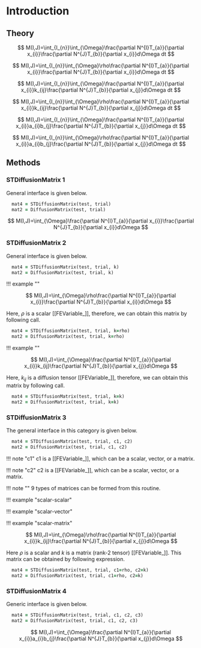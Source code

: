 # Introduction

## Theory

$$
M(I,J)=\int_{I_{n}}\int_{\Omega}\frac{\partial N^{I}T_{a}}{\partial x_{i}}\frac{\partial N^{J}T_{b}}{\partial x_{i}}d\Omega dt
$$

$$
M(I,J)=\int_{I_{n}}\int_{\Omega}\rho\frac{\partial N^{I}T_{a}}{\partial x_{i}}\frac{\partial N^{J}T_{b}}{\partial x_{i}}d\Omega dt
$$

$$
M(I,J)=\int_{I_{n}}\int_{\Omega}\frac{\partial N^{I}T_{a}}{\partial x_{i}}k_{ij}\frac{\partial N^{J}T_{b}}{\partial x_{j}}d\Omega dt
$$

$$
M(I,J)=\int_{I_{n}}\int_{\Omega}\rho\frac{\partial N^{I}T_{a}}{\partial x_{i}}k_{ij}\frac{\partial N^{J}T_{b}}{\partial x_{j}}d\Omega dt
$$

$$
M(I,J)=\int_{I_{n}}\int_{\Omega}\frac{\partial N^{I}T_{a}}{\partial x_{i}}a_{i}b_{j}\frac{\partial N^{J}T_{b}}{\partial x_{j}}d\Omega dt
$$

$$
M(I,J)=\int_{I_{n}}\int_{\Omega}\rho\frac{\partial N^{I}T_{a}}{\partial x_{i}}a_{i}b_{j}\frac{\partial N^{J}T_{b}}{\partial x_{j}}d\Omega dt
$$

## Methods

### STDiffusionMatrix 1

General interface is given below.

```fortran
  mat4 = STDiffusionMatrix(test, trial)
  mat2 = DiffusionMatrix(test, trial)
```

$$
M(I,J)=\int_{\Omega}\frac{\partial N^{I}T_{a}}{\partial x_{i}}\frac{\partial N^{J}T_{b}}{\partial x_{i}}d\Omega
$$

### STDiffusionMatrix 2

General interface is given below.

```fortran
  mat4 = STDiffusionMatrix(test, trial, k)
  mat2 = DiffusionMatrix(test, trial, k)
```

!!! example ""

$$
M(I,J)=\int_{\Omega}\rho\frac{\partial N^{I}T_{a}}{\partial x_{i}}\frac{\partial N^{J}T_{b}}{\partial x_{i}}d\Omega
$$

Here, $\rho$ is a scalar [[FEVariable_]], therefore, we can obtain this matrix by following call.

```fortran
  mat4 = STDiffusionMatrix(test, trial, k=rho)
  mat2 = DiffusionMatrix(test, trial, k=rho)
```

!!! example ""

$$
M(I,J)=\int_{\Omega}\frac{\partial N^{I}T_{a}}{\partial x_{i}}k_{ij}\frac{\partial N^{J}T_{b}}{\partial x_{j}}d\Omega
$$

Here, $k_{ij}$ is a diffusion tensor [[FEVariable_]], therefore, we can obtain this matrix by following call.

```fortran
  mat4 = STDiffusionMatrix(test, trial, k=k)
  mat2 = DiffusionMatrix(test, trial, k=k)
```

### STDiffusionMatrix 3

The general interface in this category is given below.

```fortran
  mat4 = STDiffusionMatrix(test, trial, c1, c2)
  mat2 = DiffusionMatrix(test, trial, c1, c2)
```

!!! note "c1"
  c1 is a [[FEVariable_]], which can be a scalar, vector, or a matrix.

!!! note "c2"
  c2 is a [[FEVariable_]], which can be a scalar, vector, or a matrix.

!!! note ""
  9 types of matrices can be formed from this routine.

!!! example "scalar-scalar"

!!! example "scalar-vector"

!!! example "scalar-matrix"

$$
M(I,J)=\int_{\Omega}\rho\frac{\partial N^{I}T_{a}}{\partial x_{i}}k_{ij}\frac{\partial N^{J}T_{b}}{\partial x_{j}}d\Omega
$$

Here $\rho$ is a scalar and $k$ is a matrix (rank-2 tensor) [[FEVariable_]]. This matrix can be obtained by following expression.

```fortran
  mat4 = STDiffusionMatrix(test, trial, c1=rho, c2=k)
  mat2 = DiffusionMatrix(test, trial, c1=rho, c2=k)
```

### STDiffusionMatrix 4

Generic interface is given below.

```fortran
  mat4 = STDiffusionMatrix(test, trial, c1, c2, c3)
  mat2 = DiffusionMatrix(test, trial, c1, c2, c3)
```

$$
M(I,J)=\int_{\Omega}\frac{\partial N^{I}T_{a}}{\partial x_{i}}a_{i}b_{j}\frac{\partial N^{J}T_{b}}{\partial x_{j}}d\Omega
$$
